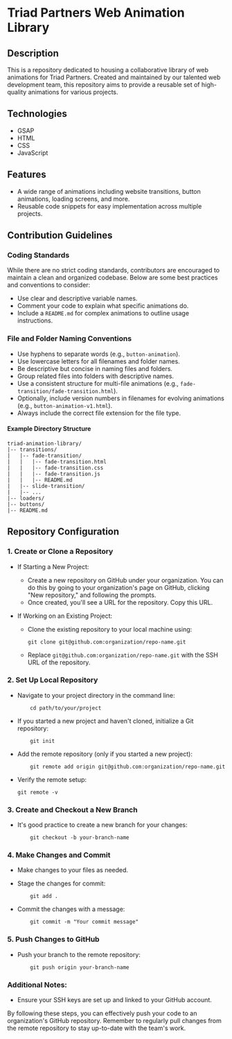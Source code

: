 # Triad Partners Web Animation Library

## Description

This is a repository dedicated to housing a collaborative library of web animations for Triad Partners. Created and maintained by our talented web development team, this repository aims to provide a reusable set of high-quality animations for various projects.

## Technologies

- GSAP
- HTML
- CSS
- JavaScript

## Features

- A wide range of animations including website transitions, button animations, loading screens, and more.
- Reusable code snippets for easy implementation across multiple projects.

## Contribution Guidelines

### Coding Standards

While there are no strict coding standards, contributors are encouraged to maintain a clean and organized codebase. Below are some best practices and conventions to consider:

- Use clear and descriptive variable names.
- Comment your code to explain what specific animations do.
- Include a `README.md` for complex animations to outline usage instructions.

### File and Folder Naming Conventions

- Use hyphens to separate words (e.g., `button-animation`).
- Use lowercase letters for all filenames and folder names.
- Be descriptive but concise in naming files and folders.
- Group related files into folders with descriptive names.
- Use a consistent structure for multi-file animations (e.g., `fade-transition/fade-transition.html`).
- Optionally, include version numbers in filenames for evolving animations (e.g., `button-animation-v1.html`).
- Always include the correct file extension for the file type.

#### Example Directory Structure

```plaintext
triad-animation-library/
|-- transitions/
|   |-- fade-transition/
|   |   |-- fade-transition.html
|   |   |-- fade-transition.css
|   |   |-- fade-transition.js
|   |   |-- README.md
|   |-- slide-transition/
|   |-- ...
|-- loaders/
|-- buttons/
|-- README.md
```

## Repository Configuration 

### 1. Create or Clone a Repository

-   If Starting a New Project:
    -   Create a new repository on GitHub under your organization. You can do this by going to your organization's page on GitHub, clicking "New repository," and following the prompts.
    -   Once created, you'll see a URL for the repository. Copy this URL.
      
-   If Working on an Existing Project:
    -   Clone the existing repository to your local machine using:

        ```
        git clone git@github.com:organization/repo-name.git
        ```

    -   Replace `git@github.com:organization/repo-name.git` with the SSH URL of the repository.

### 2. Set Up Local Repository

-   Navigate to your project directory in the command line:

    ```
        cd path/to/your/project
    ```

-   If you started a new project and haven't cloned, initialize a Git repository:
  
    ```
        git init
    ```

-   Add the remote repository (only if you started a new project):

    ```
        git remote add origin git@github.com:organization/repo-name.git
    ```

-   Verify the remote setup:

    ```
    git remote -v
    ```

### 3. Create and Checkout a New Branch

-   It's good practice to create a new branch for your changes:

    ```
        git checkout -b your-branch-name
    ```

### 4. Make Changes and Commit

-   Make changes to your files as needed.
-   Stage the changes for commit:

    ```
        git add .
    ```

-   Commit the changes with a message:

    ```
        git commit -m "Your commit message"
    ```

### 5. Push Changes to GitHub

-   Push your branch to the remote repository:

    ```
        git push origin your-branch-name
    ```


### Additional Notes:

-   Ensure your SSH keys are set up and linked to your GitHub account.

By following these steps, you can effectively push your code to an organization's GitHub repository. Remember to regularly pull changes from the remote repository to stay up-to-date with the team's work.
